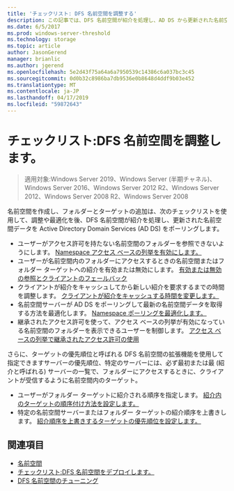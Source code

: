 ```yaml
---
title: 'チェックリスト: DFS 名前空間を調整する'
description: この記事では、DFS 名前空間が紹介を処理し、AD DS から更新された名前空間データをポーリングする方法を最適化する方法について説明します。
ms.date: 6/5/2017
ms.prod: windows-server-threshold
ms.technology: storage
ms.topic: article
author: JasonGerend
manager: brianlic
ms.author: jgerend
ms.openlocfilehash: 5e2d43f75a64a6a7950539c14386c6a037bc3c45
ms.sourcegitcommit: 0d0b32c8986ba7db9536e0b8648d4ddf9b03e452
ms.translationtype: MT
ms.contentlocale: ja-JP
ms.lasthandoff: 04/17/2019
ms.locfileid: "59872643"
---
```

# <a name="checklist-tune-a-dfs-namespace"></a>チェックリスト:DFS 名前空間を調整します。

> 適用対象:Windows Server 2019、Windows Server (半期チャネル)、Windows Server 2016、Windows Server 2012 R2、Windows Server 2012、Windows Server 2008 R2、Windows Server 2008

名前空間を作成し、フォルダーとターゲットの追加は、次のチェックリストを使用して、調整や最適化を後、DFS 名前空間が紹介を処理し、更新された名前空間データを Active Directory Domain Services (AD DS) をポーリングします。

-   ユーザーがアクセス許可を持たない名前空間のフォルダーを参照できないようにします。 [Namespace アクセス ベースの列挙を有効にします。](enable-access-based-enumeration-on-a-namespace.md) 
-   ユーザーが名前空間内のフォルダーにアクセスするときの名前空間またはフォルダー ターゲットへの紹介を有効または無効にします。 [有効または無効の参照とクライアントのフェールバック](enable-or-disable-referrals-and-client-failback.md) 
-   クライアントが紹介をキャッシュしてから新しい紹介を要求するまでの時間を調整します。 [クライアントが紹介をキャッシュする時間を変更します。](change-the-amount-of-time-that-clients-cache-referrals.md)
-   名前空間サーバーが AD DS をポーリングして最新の名前空間データを取得する方法を最適化します。 [Namespace ポーリングを最適化します。](optimize-namespace-polling.md)
-   継承されたアクセス許可を使って、アクセス ベースの列挙が有効になっている名前空間のフォルダーを表示できるユーザーを制御します。 [アクセス ベースの列挙で継承されたアクセス許可の使用](using-inherited-permissions-with-access-based-enumeration.md)

さらに、ターゲットの優先順位と呼ばれる DFS 名前空間の拡張機能を使用して指定できますサーバーの優先順位、特定のサーバーには、必ず最初または最 (紹介と呼ばれる) サーバーの一覧で、フォルダーにアクセスするときに、クライアントが受信するように名前空間内のターゲット。

-   ユーザーがフォルダー ターゲットに紹介される順序を指定します。 [紹介内のターゲットの順序付け方法を設定します。](set-the-ordering-method-for-targets-in-referrals.md)
-   特定の名前空間サーバーまたはフォルダー ターゲットの紹介順序を上書きします。 [紹介順序を上書きするターゲットの優先順位を設定します。](set-target-priority-to-override-referral-ordering.md)

## <a name="see-also"></a>関連項目

-   [名前空間](https://technet.microsoft.com/library/cc771914(v=ws.11).aspx)
-   [チェックリスト:DFS 名前空間をデプロイします。](checklist-deploy-dfs-namespaces.md)
-   [DFS 名前空間のチューニング](tuning-dfs-namespaces.md)


